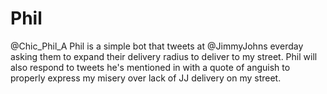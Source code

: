# Phil
@Chic_Phil_A
Phil is a simple bot that tweets at @JimmyJohns everday asking them to expand their delivery radius to deliver to my street.
Phil will also respond to tweets he's mentioned in with a quote of anguish to properly express my misery over lack of JJ delivery on my street.
